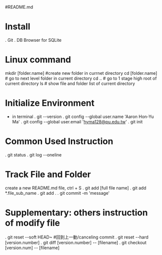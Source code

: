 #README.md
# Install
. Git
. DB Browser for SQLite

# Linux command
mkdir [folder.name] #create new folder in currnet directory
cd [folder.name] # go to next level folder in current directory
cd .. # go to 1 stage high root of current directory
ls # show file and folder list of current directory

# Initialize Environment
- in terminal
. git --version
. git config --global user.name 'Aaron Hon-Yu Ma'
. git config --global user.email 'hyma128@pu.edu.tw'
. git init

# Common Used Instruction
. git status
. git log --oneline

# Track File and Folder
create a new README.md file, ctrl + S
. git add [full file name]
. git add *.file_sub_name
. git add .
. git commit -m 'message'

# Supplementary: others instruction of modify file
. git reset --soft HEAD~ #回到上一動/canceling commit
. git reset --hard [version.number]
. git diff [version.number] -- [filename]
. git checkout [version.num] -- [filename]